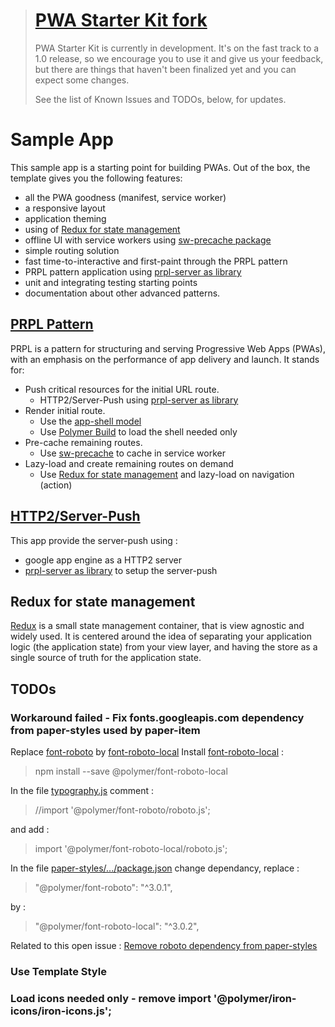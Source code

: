 > # [PWA Starter Kit fork](https://github.com/polymer/pwa-starter-kit)
> PWA Starter Kit is currently in development. It's on the fast track to a 1.0 release, so we encourage you to use it and give us your feedback, but there are things that haven't been finalized yet and you can expect some changes.
>
> See the list of Known Issues and TODOs, below, for updates.

# Sample App

This sample app is a starting point for building PWAs. Out of the box, the template
gives you the following features:
- all the PWA goodness (manifest, service worker)
- a responsive layout
- application theming
- using of [Redux for state management](https://pwa-starter-kit.polymer-project.org/redux-and-state-management/)
- offline UI with service workers using [sw-precache package](https://github.com/GoogleChromeLabs/sw-precache)
- simple routing solution
- fast time-to-interactive and first-paint through the PRPL pattern
- PRPL pattern application using [prpl-server as library](https://github.com/Polymer/prpl-server#as-a-library)
- unit and integrating testing starting points
- documentation about other advanced patterns.

## [PRPL Pattern](https://developers.google.com/web/fundamentals/performance/prpl-pattern/)
PRPL is a pattern for structuring and serving Progressive Web Apps (PWAs), with an emphasis on the performance of app delivery and launch. It stands for:
- Push critical resources for the initial URL route.
    - HTTP2/Server-Push using [prpl-server as library](https://github.com/Polymer/prpl-server#as-a-library)
- Render initial route.
    - Use the [app-shell model](https://developers.google.com/web/fundamentals/architecture/app-shell)
    - Use [Polymer Build](https://polymer-library.polymer-project.org/3.0/docs/tools/polymer-json) to load the shell needed only
- Pre-cache remaining routes.
    - Use [sw-precache](https://github.com/GoogleChromeLabs/sw-precache) to cache in service worker
- Lazy-load and create remaining routes on demand
    - Use [Redux for state management](https://pwa-starter-kit.polymer-project.org/redux-and-state-management/) and lazy-load on navigation (action)

## [HTTP2/Server-Push](https://github.com/Polymer/prpl-server#as-a-library)
This app provide the server-push using :
- google app engine as a HTTP2 server
- [prpl-server as library](https://github.com/Polymer/prpl-server#as-a-library) to setup the server-push

## Redux for state management
[Redux](https://redux.js.org/) is a small state management container, that is view agnostic and widely used. It is centered around the idea of separating your application logic (the application state) from your view layer, and having the store as a single source of truth for the application state.


## TODOs
### Workaround failed - Fix fonts.googleapis.com dependency from paper-styles used by paper-item
Replace [font-roboto](https://github.com/PolymerElements/font-roboto) by [font-roboto-local](https://github.com/PolymerElements/font-roboto-local)
Install [font-roboto-local](https://github.com/PolymerElements/font-roboto-local) :
> npm install --save @polymer/font-roboto-local

In the file [typography.js](https://github.com/PolymerElements/paper-styles/blob/master/typography.js) comment :
> //import '@polymer/font-roboto/roboto.js';

and add :
> import '@polymer/font-roboto-local/roboto.js';

In the file [paper-styles/.../package.json](https://github.com/PolymerElements/paper-styles/blob/master/package.json) change dependancy, replace :
> "@polymer/font-roboto": "^3.0.1",

by :
> "@polymer/font-roboto-local": "^3.0.2",

Related to this open issue : [Remove roboto dependency from paper-styles](https://github.com/PolymerElements/paper-styles/pull/128#issuecomment-447400852)

### Use Template Style
### Load icons needed only - remove import '@polymer/iron-icons/iron-icons.js';
